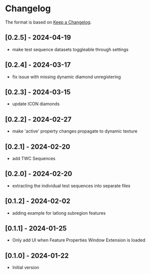 # Changelog

The format is based on [Keep a Changelog](https://keepachangelog.com/en/1.0.0/).

## [0.2.5] - 2024-04-19
- make test sequence datasets toggleable through settings
## [0.2.4] - 2024-03-17
- fix issue with missing dynamic diamond unregistering
## [0.2.3] - 2024-03-15
- update ICON diamonds
## [0.2.2] - 2024-02-27
- make 'active' property changes propagate to dynamic texture
## [0.2.1] - 2024-02-20
- add TWC Sequences
## [0.2.0] - 2024-02-20
- extracting the individual test sequences into separate files
## [0.1.2] - 2024-02-02
- adding example for latlong subregion features
## [0.1.1] - 2024-01-25
- Only add UI when Feature Properties Window Extension is loaded
## [0.1.0] - 2024-01-22
- Initial version

